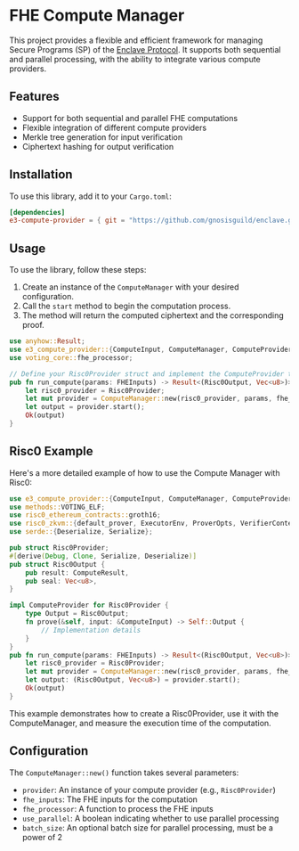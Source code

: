 # FHE Compute Manager

This project provides a flexible and efficient framework for managing Secure Programs (SP) of the [Enclave Protocol](enclave.gg). It supports both sequential and parallel processing, with the ability to integrate various compute providers.

## Features

- Support for both sequential and parallel FHE computations
- Flexible integration of different compute providers
- Merkle tree generation for input verification
- Ciphertext hashing for output verification

## Installation

To use this library, add it to your `Cargo.toml`:

```toml
[dependencies]
e3-compute-provider = { git = "https://github.com/gnosisguild/enclave.git", path = "packages/ciphernode/compute-provider"}
```

## Usage

To use the library, follow these steps:

1. Create an instance of the `ComputeManager` with your desired configuration.
2. Call the `start` method to begin the computation process.
3. The method will return the computed ciphertext and the corresponding proof.

```rust
use anyhow::Result;
use e3_compute_provider::{ComputeInput, ComputeManager, ComputeProvider, ComputeResult, FHEInputs};
use voting_core::fhe_processor;

// Define your Risc0Provider struct and implement the ComputeProvider trait
pub fn run_compute(params: FHEInputs) -> Result<(Risc0Output, Vec<u8>)> {
    let risc0_provider = Risc0Provider;
    let mut provider = ComputeManager::new(risc0_provider, params, fhe_processor, false, None);
    let output = provider.start();
    Ok(output)
}
```

## Risc0 Example

Here's a more detailed example of how to use the Compute Manager with Risc0:

```rust
use e3_compute_provider::{ComputeInput, ComputeManager, ComputeProvider, ComputeResult, FHEInputs};
use methods::VOTING_ELF;
use risc0_ethereum_contracts::groth16;
use risc0_zkvm::{default_prover, ExecutorEnv, ProverOpts, VerifierContext};
use serde::{Deserialize, Serialize};

pub struct Risc0Provider;
#[derive(Debug, Clone, Serialize, Deserialize)]
pub struct Risc0Output {
    pub result: ComputeResult,
    pub seal: Vec<u8>,
}

impl ComputeProvider for Risc0Provider {
    type Output = Risc0Output;
    fn prove(&self, input: &ComputeInput) -> Self::Output {
        // Implementation details
    }
}
pub fn run_compute(params: FHEInputs) -> Result<(Risc0Output, Vec<u8>)> {
    let risc0_provider = Risc0Provider;
    let mut provider = ComputeManager::new(risc0_provider, params, fhe_processor, false, None);
    let output: (Risc0Output, Vec<u8>) = provider.start();
    Ok(output)
}
```

This example demonstrates how to create a Risc0Provider, use it with the ComputeManager, and measure the execution time of the computation.

## Configuration

The `ComputeManager::new()` function takes several parameters:

- `provider`: An instance of your compute provider (e.g., `Risc0Provider`)
- `fhe_inputs`: The FHE inputs for the computation
- `fhe_processor`: A function to process the FHE inputs
- `use_parallel`: A boolean indicating whether to use parallel processing
- `batch_size`: An optional batch size for parallel processing, must be a power of 2
